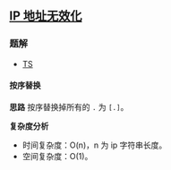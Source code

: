 ## [IP 地址无效化](https://leetcode.cn/problems/defanging-an-ip-address/)

### 题解
+ [TS](../../ts/1152/1051.ts)

#### 按序替换
**思路**
按序替换掉所有的 `.` 为 `[.]`。

**复杂度分析**
+ 时间复杂度：O(n)，n 为 ip 字符串长度。
+ 空间复杂度：O(1)。
